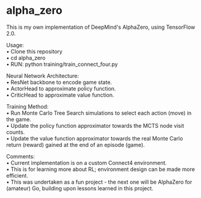 # alpha_zero
This is my own implementation of DeepMind's AlphaZero, using TensorFlow 2.0.  

Usage:  
• Clone this repository  
• cd alpha_zero  
• RUN: python training/train_connect_four.py  

Neural Network Architecture:  
• ResNet backbone to encode game state.  
• ActorHead to approximate policy function.  
• CriticHead to approximate value function.  

Training Method:  
• Run Monte Carlo Tree Search simulations to select each action (move) in the game.  
• Update the policy function approximator towards the MCTS node visit counts.  
• Update the value function approximator towards the real Monte Carlo return (reward) gained at the end of an episode (game).  

Comments:  
• Current implementation is on a custom Connect4 environment.  
• This is for learning more about RL; environment design can be made more efficient.  
• This was undertaken as a fun project - the next one will be AlphaZero for (amateur) Go, building upon lessons learned in this project.  
